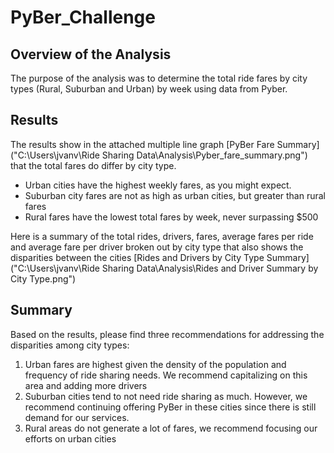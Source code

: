 # PyBer_Challenge

## Overview of the Analysis

The purpose of the analysis was to determine the total ride fares by city types (Rural, Suburban and Urban) by week using data from Pyber.

## Results 

The results show in the attached multiple line graph [PyBer Fare Summary]("C:\Users\jvanv\Ride Sharing Data\Analysis\Pyber_fare_summary.png") that the total fares do differ by city type.

- Urban cities have the highest weekly fares, as you might expect. 
- Suburban city fares are not as high as urban cities, but greater than rural fares
- Rural fares have the lowest total fares by week, never surpassing $500

Here is a summary of the total rides, drivers, fares, average fares per ride and average fare per driver broken out by city type that also shows the disparities between the cities [Rides and Drivers by City Type Summary]("C:\Users\jvanv\Ride Sharing Data\Analysis\Rides and Driver Summary by City Type.png")

## Summary

Based on the results, please find three recommendations for addressing the disparities among city types:

1. Urban fares are highest given the density of the population and frequency of ride sharing needs. We recommend capitalizing on this area and adding more drivers
2. Suburban cities tend to not need ride sharing as much. However, we recommend continuing offering PyBer in these cities since there is still demand for our services.
3. Rural areas do not generate a lot of fares, we recommend focusing our efforts on urban cities
